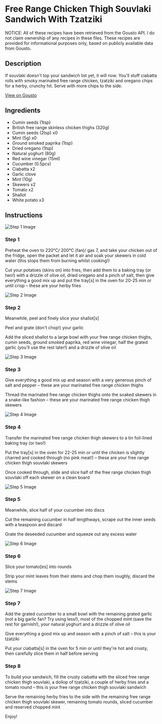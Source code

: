 # Free Range Chicken Thigh Souvlaki Sandwich With Tzatziki

NOTICE: All of these recipes have been retrieved from the Gousto API. I do not claim ownership of any recipes in these files. These recipes are provided for informational purposes only, based on publicly available data from Gousto.

## Description

If souvlaki doesn't top your sandwich list yet, it will now. You'll stuff ciabatta rolls with smoky marinated free range chicken, tzatziki and oregano chips for a herby, crunchy hit. Serve with more chips to the side.

[View on Gousto](https://www.gousto.co.uk/recipes/cookbook/free-range-chicken-souvlaki-sandwich-with-tzatziki)

## Ingredients

- Cumin seeds (1tsp)
- British free range skinless chicken thighs (320g)
- Cumin seeds (2tsp) x0
- Mint (5g) x0
- Ground smoked paprika (1tsp)
- Dried oregano (1tsp)
- Natural yoghurt (80g)
- Red wine vinegar (15ml)
- Cucumber (0.5pcs)
- Ciabatta x2
- Garlic clove
- Mint (10g)
- Skewers x2
- Tomato x2
- Shallot
- White potato x3

## Instructions

![Step 1 Image](https://production-media.gousto.co.uk/cms/recipe-step-image/Step-1-copy-1689327780301-x200.jpg)

### Step 1

Preheat the oven to 220°C/ 200°C (fan)/ gas 7, and take your chicken out of the fridge, open the packet and let it air and soak your skewers in cold water (this stops them from burning whilst cooking!)

Cut your potatoes (skins on) into fries, then add them to a baking tray (or two!) with a drizzle of olive oil, dried oregano and a pinch of salt, then give everything a good mix up and put the tray[s] in the oven for 20-25 min or until crisp – these are your herby fries

![Step 2 Image](https://production-media.gousto.co.uk/cms/recipe-step-image/Step-2-1689327784461-x200.jpg)

### Step 2

Meanwhile, peel and finely slice your shallot[s]

Peel and grate (don't chop!) your garlic

Add the sliced shallot to a large bowl with your free range chicken thighs, cumin seeds, ground smoked paprika, red wine vinegar, half the grated garlic (you'll use the rest later!) and a drizzle of olive oil

![Step 3 Image](https://production-media.gousto.co.uk/cms/recipe-step-image/Step-3-1689327788044-x200.jpg)

### Step 3

Give everything a good mix up and season with a very generous pinch of salt and pepper – these are your marinated free range chicken thighs

Thread the marinated free range chicken thighs onto the soaked skewers in a snake-like fashion – these are your marinated free range chicken thigh skewers

![Step 4 Image](https://production-media.gousto.co.uk/cms/recipe-step-image/Step-4-copy-3-1689327793443-x200.jpg)

### Step 4

Transfer the marinated free range chicken thigh skewers to a tin foil-lined baking tray (or two!)

Put the tray[s] in the oven for 22-25 min or until the chicken is slightly charred and cooked through (no pink meat!) – these are your free range chicken thigh souvlaki skewers

Once cooked through, slide and slice half of the free range chicken thigh souvlaki off each skewer on a clean board

![Step 5 Image](https://production-media.gousto.co.uk/cms/recipe-step-image/Step-5-1709116154668-x200.jpg)

### Step 5

Meanwhile, slice half of your cucumber into discs

Cut the remaining cucumber in half lengthways, scrape out the inner seeds with a teaspoon and discard

Grate the deseeded cucumber and squeeze out any excess water

![Step 6 Image](https://production-media.gousto.co.uk/cms/recipe-step-image/Step-6-copy-5-1689327804220-x200.jpg)

### Step 6

Slice your tomato[es] into rounds

Strip your mint leaves from their stems and chop them roughly, discard the stems

![Step 7 Image](https://production-media.gousto.co.uk/cms/recipe-step-image/Step-7-copy-11-1689327812551-x200.jpg)

### Step 7

Add the grated cucumber to a small bowl with the remaining grated garlic (not a big garlic fan? Try using less!), most of the chopped mint (save the rest for garnish!), your natural yoghurt and a drizzle of olive oil

Give everything a good mix up and season with a pinch of salt – this is your tzatziki

Put your ciabatta[s] in the oven for 5 min or until they're hot and crusty, then carefully slice them in half before serving

### Step 8

To build your sandwich, fill the crusty ciabatta with the sliced free range chicken thigh souvlaki, a dollop of tzatziki, a couple of herby fries and a tomato round – this is your free range chicken thigh souvlaki sandwich

Serve the remaining herby fries to the side with the remaining free range chicken thigh souvlaki skewer, remaining tomato rounds, sliced cucumber and reserved chopped mint

Enjoy!

